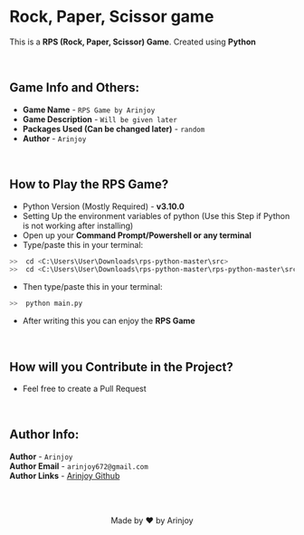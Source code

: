 # Rock, Paper, Scissor game

This is a **RPS (Rock, Paper, Scissor) Game**. Created using **Python**

<br/>

## Game Info and Others:

- **Game Name** - `RPS Game by Arinjoy`
- **Game Description** - `Will be given later`
- **Packages Used (Can be changed later)** - `random`
- **Author** - `Arinjoy`

<br/>

## How to Play the RPS Game?

- Python Version (Mostly Required) - **v3.10.0**
- Setting Up the environment variables of python (Use this Step if Python is not working after installing)
- Open up your **Command Prompt/Powershell or any terminal**
- Type/paste this in your terminal:
```bash
>>  cd <C:\Users\User\Downloads\rps-python-master\src>
>>  cd <C:\Users\User\Downloads\rps-python-master\rps-python-master\src> 
```
- Then type/paste this in your terminal:
```bash
>>  python main.py
```
- After writing this you can enjoy the **RPS Game**

<br/>

## How will you Contribute in the Project?

- Feel free to create a Pull Request

<br/>

## Author Info:

**Author** - ``Arinjoy``<br>
**Author Email** - ``arinjoy672@gmail.com``<br>
**Author Links** - [Arinjoy Github](https://github.com/ArinjoyProgrammer)

<br/><br/>

<div align="center">
    Made by ❤ by Arinjoy
</div>
